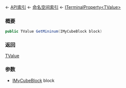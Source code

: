 ← [API索引](Api-Index) ← [命名空间索引](Namespace-Index) ← [ITerminalProperty&lt;TValue&gt;](Sandbox.ModAPI.Interfaces.ITerminalProperty`1)

### 概要

```csharp
public TValue GetMininum(IMyCubeBlock block)
```

### 返回

[TValue]()

### 参数

* [IMyCubeBlock](VRage.Game.ModAPI.Ingame.IMyCubeBlock) block

